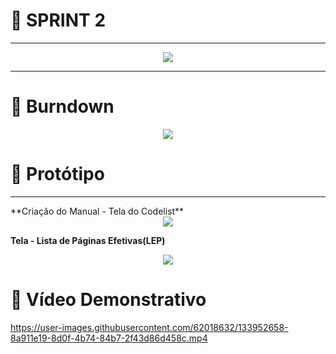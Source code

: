# 🔹 SPRINT 2
<hr>
<center><img src= "https://cdn.discordapp.com/attachments/829529495886888990/896936131671781446/SPRINT_2.png"></center>
<hr>

# 🔹 Burndown
<center><img src= "https://media.discordapp.net/attachments/829529495886888990/889327244642762792/unknown.png?width=1020&height=237"></center>

# 🔹 Protótipo
<hr>
**Criação do Manual - Tela do Codelist**
<center><img src="https://cdn.discordapp.com/attachments/829529495886888990/896936763195531325/unknown.png></center>
<center><img src="https://cdn.discordapp.com/attachments/829529495886888990/896937207200350269/unknown.png"></center>

**Tela - Lista de Páginas Efetivas(LEP)**
<center><img src="https://cdn.discordapp.com/attachments/829529495886888990/896937324921888778/unknown.png"></center>

# 🔹 Vídeo Demonstrativo
https://user-images.githubusercontent.com/62018632/133952658-8a911e19-8d0f-4b74-84b7-2f43d86d458c.mp4

